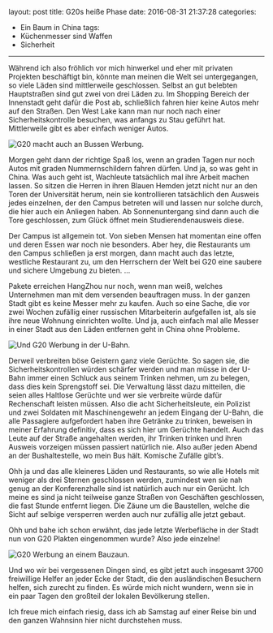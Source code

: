 layout: post
title: G20s heiße Phase
date: 2016-08-31 21:37:28
categories:
  - Ein Baum in China
tags:
  - Küchenmesser sind Waffen
  - Sicherheit
---

Während ich also fröhlich vor mich hinwerkel und eher mit privaten Projekten beschäftigt bin, könnte man meinen die Welt sei untergegangen, so viele Läden sind mittlerweile geschlossen. Selbst an gut belebten Hauptstraßen sind gut zwei von drei Läden zu. Im Shopping Bereich der Innenstadt geht dafür die Post ab, schließlich fahren hier keine Autos mehr auf den Straßen. Den West Lake kann man nur noch nach einer Sicherheitskontrolle besuchen, was anfangs zu Stau geführt hat. Mittlerweile gibt es aber einfach weniger Autos.

![G20 macht auch an Bussen Werbung.](/images/china/G20/bus.jpg)

Morgen geht dann der richtige Spaß los, wenn an graden Tagen nur noch Autos mit graden Nummernschildern fahren dürfen. Und ja, so was geht in China. Was auch geht ist, Wachleute tatsächlich mal ihre Arbeit machen lassen. So sitzen die Herren in ihren Blauen Hemden jetzt nicht nur an den Toren der Universität herum, nein sie kontrollieren tatsächlich den Ausweis jedes einzelnen, der den Campus betreten will und lassen nur solche durch, die hier auch ein Anliegen haben. Ab Sonnenuntergang sind dann auch die Tore geschlossen, zum Glück öffnet mein Studierendenausweis diese.

<!-- more -->

Der Campus ist allgemein tot. Von sieben Mensen hat momentan eine offen und deren Essen war noch nie besonders. Aber hey, die Restaurants um den Campus schließen ja erst morgen, dann macht auch das letzte, westliche Restaurant zu, um den Herrschern der Welt bei G20 eine saubere und sichere Umgebung zu bieten. ...

Pakete erreichen HangZhou nur noch, wenn man weiß, welches Unternehmen man mit dem versenden beauftragen muss. In der ganzen Stadt gibt es keine Messer mehr zu kaufen. Auch so eine Sache, die vor zwei Wochen zufällig einer russischen Mitarbeiterin aufgefallen ist, als sie ihre neue Wohnung einrichten wollte. Und ja, auch einfach mal alle Messer in einer Stadt aus den Läden entfernen geht in China ohne Probleme.

![Und G20 Werbung in der U-Bahn.](/images/china/G20/u-bahn.jpg)

Derweil verbreiten böse Geistern ganz viele Gerüchte. So sagen sie, die Sicherheitskontrollen würden schärfer werden und man müsse in der U-Bahn immer einen Schluck aus seinem Trinken nehmen, um zu belegen, dass dies kein Sprengstoff sei. Die Verwaltung lässt dazu mitteilen, die seien alles Haltlose Gerüchte und wer sie verbreite würde dafür Rechenschaft leisten müssen. Also die acht Sicherheitsleute, ein Polizist und zwei Soldaten mit Maschinengewehr an jedem Eingang der U-Bahn, die alle Passagiere aufgefordert haben ihre Getränke zu trinken, beweisen in meiner Erfahrung definitiv, dass es sich hier um Gerüchte handelt. Auch das Leute auf der Straße angehalten werden, ihr Trinken trinken und ihren Ausweis vorzeigen müssen passiert natürlich nie. Also außer jeden Abend an der Bushaltestelle, wo mein Bus hält. Komische Zufälle gibt’s.

Ohh ja und das alle kleineres Läden und Restaurants, so wie alle Hotels mit weniger als drei Sternen geschlossen werden, zumindest wen sie nah genug an der Konferenzhalle sind ist natürlich auch nur ein Gerücht. Ich meine es sind ja nicht teilweise ganze Straßen von Geschäften geschlossen, die fast Stunde entfernt liegen. Die Zäune um die Baustellen, welche die Sicht auf selbige versperren werden auch nur zufällig alle jetzt gebaut.

Ohh und bahe ich schon erwähnt, das jede letzte Werbefläche in der Stadt nun von G20 Plakten eingenommen wurde? Also jede einzelne!

![G20 Werbung an einem Bauzaun.](/images/china/G20/zaun.JPG)

Und wo wir bei vergessenen Dingen sind, es gibt jetzt auch insgesamt 3700 freiwillige Helfer an jeder Ecke der Stadt, die den ausländischen Besuchern helfen, sich zurecht zu finden. Es würde mich nicht wundern, wenn sie in ein paar Tagen den großteil der lokalen Bevölkerung stellen.

Ich freue mich einfach riesig, dass ich ab Samstag auf einer Reise bin und den ganzen Wahnsinn hier nicht durchstehen muss.
